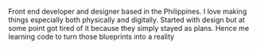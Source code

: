 Front end developer and designer based in the Philippines. I love making things especially both physically and digitally. Started with design but at some point got tired of it because they simply stayed as plans. Hence me learning code to turn those blueprints into a reality

<!---
alymond/alymond is a ✨ special ✨ repository because its `README.md` (this file) appears on your GitHub profile.
You can click the Preview link to take a look at your changes.
--->
